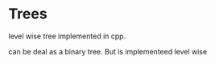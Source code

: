 # Trees
level wise tree implemented in cpp.

can be deal as a binary tree. But is implementeed level wise
